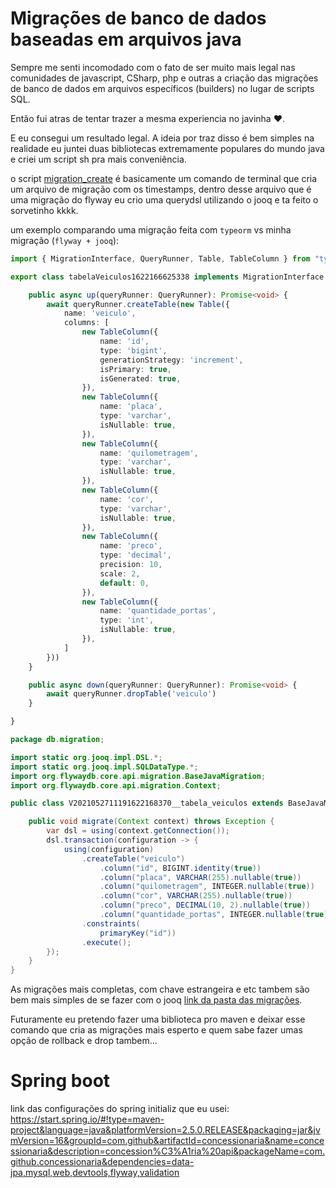 # Migrações de banco de dados baseadas em arquivos java
Sempre me senti incomodado com o fato de ser muito mais legal nas comunidades de javascript, CSharp, php e outras a criação das migrações de banco de dados em arquivos específicos (builders) no lugar de scripts SQL.

Então fui atras de tentar trazer a mesma experiencia no javinha ❤️.

E eu consegui um resultado legal. A ideia por traz disso é bem simples na realidade eu juntei duas bibliotecas extremamente populares do mundo java e criei um script sh pra mais conveniência.

o script [migration_create](https://github.com/Throyer/java-based-flyway-migrations/blob/master/migartion_create.sh) é basicamente um comando de terminal que cria um arquivo de migração com os timestamps, dentro desse arquivo que é uma migração do flyway eu crio uma querydsl utilizando o jooq e ta feito o sorvetinho kkkk. 

um exemplo comparando uma migração feita com `typeorm` vs minha migração (`flyway + jooq`):

```ts
import { MigrationInterface, QueryRunner, Table, TableColumn } from "typeorm";

export class tabelaVeiculos1622166625338 implements MigrationInterface {

    public async up(queryRunner: QueryRunner): Promise<void> {
        await queryRunner.createTable(new Table({
            name: 'veiculo',
            columns: [
                new TableColumn({
                    name: 'id',
                    type: 'bigint',
                    generationStrategy: 'increment',
                    isPrimary: true,
                    isGenerated: true,
                }),
                new TableColumn({
                    name: 'placa',
                    type: 'varchar',
                    isNullable: true,
                }),
                new TableColumn({
                    name: 'quilometragem',
                    type: 'varchar',
                    isNullable: true,
                }),
                new TableColumn({
                    name: 'cor',
                    type: 'varchar',
                    isNullable: true,
                }),
                new TableColumn({
                    name: 'preco',
                    type: 'decimal',
                    precision: 10,
                    scale: 2,
                    default: 0,
                }),
                new TableColumn({
                    name: 'quantidade_portas',
                    type: 'int',
                    isNullable: true,
                }),
            ]
        }))
    }

    public async down(queryRunner: QueryRunner): Promise<void> {
        await queryRunner.dropTable('veiculo')
    }

}
```


```java
package db.migration;

import static org.jooq.impl.DSL.*;
import static org.jooq.impl.SQLDataType.*;
import org.flywaydb.core.api.migration.BaseJavaMigration;
import org.flywaydb.core.api.migration.Context;

public class V2021052711191622168370__tabela_veiculos extends BaseJavaMigration {

    public void migrate(Context context) throws Exception {
        var dsl = using(context.getConnection());
        dsl.transaction(configuration -> {
            using(configuration)
                .createTable("veiculo")
                    .column("id", BIGINT.identity(true))
                    .column("placa", VARCHAR(255).nullable(true))
                    .column("quilometragem", INTEGER.nullable(true))
                    .column("cor", VARCHAR(255).nullable(true))
                    .column("preco", DECIMAL(10, 2).nullable(true))
                    .column("quantidade_portas", INTEGER.nullable(true))
                .constraints(
                    primaryKey("id"))
                .execute();
        });
    }
}
```
As migrações mais completas, com chave estrangeira e etc tambem são bem mais simples de se fazer com o jooq [link da pasta das migrações](https://github.com/Throyer/java-based-flyway-migrations/tree/master/src/main/java/db/migration).

Futuramente eu pretendo fazer uma biblioteca pro maven e deixar esse comando que cria as migrações mais esperto e quem sabe fazer umas opção de rollback e drop tambem...

# Spring boot
link das configurações do spring initializ que eu usei: https://start.spring.io/#!type=maven-project&language=java&platformVersion=2.5.0.RELEASE&packaging=jar&jvmVersion=16&groupId=com.github&artifactId=concessionaria&name=concessionaria&description=concession%C3%A1ria%20api&packageName=com.github.concessionaria&dependencies=data-jpa,mysql,web,devtools,flyway,validation

